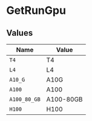 # GetRunGpu


## Values

| Name         | Value        |
| ------------ | ------------ |
| `T4`         | T4           |
| `L4`         | L4           |
| `A10_G`      | A10G         |
| `A100`       | A100         |
| `A100_80_GB` | A100-80GB    |
| `H100`       | H100         |